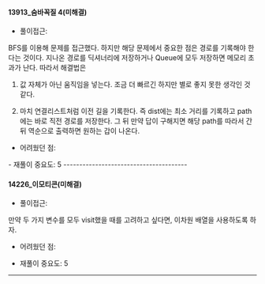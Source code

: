 
#### 13913_숨바꼭질 4(미해결)
- 풀이접근: 
<p>
BFS를 이용해 문제를 접근했다. 하지만 해당 문제에서 중요한 점은 경로를 기록해야 한다는 것이다. 지나온 경로를 딕셔너리에 저장하거나 Queue에 모두 저장하면 메모리 초과가 난다. 따라서 해결법은 

1. 값 자체가 아닌 움직임을 넣는다. 조금 더 빠르긴 하지만 별로 좋지 못한 생각인 것 같다.<br> 

2. 마치 연결리스트처럼 이전 길을 기록한다. 즉 dist에는 최소 거리를 기록하고 path에는 바로 직전 경로를 저장한다. 그 뒤 만약 답이 구해지면 해당 path를 따라서 간 뒤 역순으로 출력하면 원하는 갑이 나온다.

- 어려웠던 점:
<p>
- 재풀이 중요도: 5
---------------------------------------

#### 14226_이모티콘(미해결)
- 풀이접근: 
<p>
만약 두 가지 변수를 모두 visit했을 때를 고려하고 싶다면, 이차원 배열을 사용하도록 하자. 

- 어려웠던 점:
<p>


- 재풀이 중요도: 5
---------------------------------------